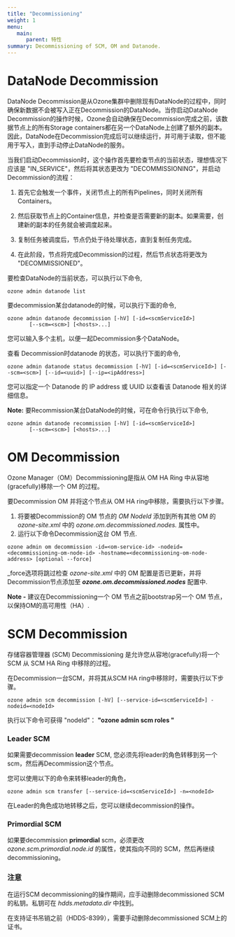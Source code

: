 ```yaml
---
title: "Decommissioning"
weight: 1
menu:
   main:
      parent: 特性
summary: Decommissioning of SCM, OM and Datanode.
---
```

<!---
  Licensed to the Apache Software Foundation (ASF) under one or more
  contributor license agreements.  See the NOTICE file distributed with
  this work for additional information regarding copyright ownership.
  The ASF licenses this file to You under the Apache License, Version 2.0
  (the "License"); you may not use this file except in compliance with
  the License.  You may obtain a copy of the License at

      http://www.apache.org/licenses/LICENSE-2.0

  Unless required by applicable law or agreed to in writing, software
  distributed under the License is distributed on an "AS IS" BASIS,
  WITHOUT WARRANTIES OR CONDITIONS OF ANY KIND, either express or implied.
  See the License for the specific language governing permissions and
  limitations under the License.
-->

# DataNode Decommission

DataNode Decommission是从Ozone集群中删除现有DataNode的过程中，同时确保新数据不会被写入正在Decommission的DataNode。当你启动DataNode Decommission的操作时候，Ozone会自动确保在Decommission完成之前，该数据节点上的所有Storage containers都在另一个DataNode上创建了额外的副本。因此，DataNode在Decommission完成后可以继续运行，并可用于读取，但不能用于写入，直到手动停止DataNode的服务。

当我们启动Decommission时，这个操作首先要检查节点的当前状态，理想情况下应该是 "IN_SERVICE"，然后将其状态更改为 "DECOMMISSIONING"，并启动Decommission的流程：

1. 首先它会触发一个事件，关闭节点上的所有Pipelines，同时关闭所有Containers。

2. 然后获取节点上的Container信息，并检查是否需要新的副本。如果需要，创建新的副本的任务就会被调度起来。 

3. 复制任务被调度后，节点仍处于待处理状态，直到复制任务完成。

4. 在此阶段，节点将完成Decommission的过程，然后节点状态将更改为 "DECOMMISSIONED"。

要检查DataNode的当前状态，可以执行以下命令,
```shell
ozone admin datanode list
```

要decommission某台datanode的时候，可以执行下面的命令,

```shell
ozone admin datanode decommission [-hV] [-id=<scmServiceId>]
       [--scm=<scm>] [<hosts>...]
```
您可以输入多个主机，以便一起Decommission多个DataNode。

查看 Decommission时datanode 的状态，可以执行下面的命令,

```shell
ozone admin datanode status decommission [-hV] [-id=<scmServiceId>] [--scm=<scm>] [--id=<uuid>] [--ip=<ipAddress>]
```
您可以指定一个 Datanode 的 IP address 或 UUID 以查看该 Datanode 相关的详细信息。


**Note:** 要Recommission某台DataNode的时候，可在命令行执行以下命令,
```shell
ozone admin datanode recommission [-hV] [-id=<scmServiceId>]
       [--scm=<scm>] [<hosts>...]
```

# OM Decommission

Ozone Manager（OM）Decommissioning是指从 OM HA Ring 中从容地(gracefully)移除一个 OM 的过程。

要Decommission OM 并将这个节点从 OM HA ring中移除，需要执行以下步骤。
1. 将要被Decommission的 OM 节点的 _OM NodeId_ 添加到所有其他 OM 的 _ozone-site.xml_ 中的 _ozone.om.decommissioned.nodes.<omServiceId>_ 属性中。
2. 运行以下命令Decommission这台 OM 节点.
```shell
ozone admin om decommission -id=<om-service-id> -nodeid=<decommissioning-om-node-id> -hostname=<decommissioning-om-node-address> [optional --force]
```
 _force选项将跳过检查 _ozone-site.xml_ 中的 OM 配置是否已更新，并将Decommission节点添加至 _**ozone.om.decommissioned.nodes**_ 配置中. <p>**Note -** 建议在Decommissioning一个 OM 节点之前bootstrap另一个 OM 节点，以保持OM的高可用性（HA）.</p>

# SCM Decommission

存储容器管理器 (SCM) Decommissioning 是允许您从容地(gracefully)将一个 SCM 从 SCM HA Ring 中移除的过程。

在Decommission一台SCM，并将其从SCM HA ring中移除时，需要执行以下步骤。
```shell
ozone admin scm decommission [-hV] [--service-id=<scmServiceId>] -nodeid=<nodeId>
```
执行以下命令可获得 "nodeId"： **"ozone admin scm roles "**

### Leader SCM
如果需要decommission **leader** SCM, 您必须先将leader的角色转移到另一个 scm，然后再Decommission这个节点。 

您可以使用以下的命令来转移leader的角色，
```shell
ozone admin scm transfer [--service-id=<scmServiceId>] -n=<nodeId>
```
在Leader的角色成功地转移之后，您可以继续decommission的操作。

### Primordial SCM
如果要decommission **primordial** scm，必须更改 _ozone.scm.primordial.node.id_ 的属性，使其指向不同的 SCM，然后再继续decommissioning。

### 注意
在运行SCM decommissioning的操作期间，应手动删除decommissioned SCM的私钥。私钥可在 _hdds.metadata.dir_ 中找到。

在支持证书吊销之前（HDDS-8399），需要手动删除decommissioned SCM上的证书。
